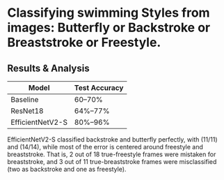 # Classifying swimming Styles from images: Butterfly or Backstroke or Breaststroke or Freestyle.

## Results & Analysis

| Model            | Test Accuracy |
|------------------|---------------|
| Baseline         | 60–70%        |
| ResNet18         | 64%–77%       |
| EfficientNetV2-S | 80%–96%       |

EfficientNetV2-S classified backstroke and butterfly perfectly, with (11/11) and (14/14), while most of the error is centered around freestyle and breaststroke. That is, 2 out of 18 true-freestyle frames were mistaken for breaststroke, and 3 out of 11 true-breaststroke frames were misclassified (two as backstroke and one as freestyle). 


